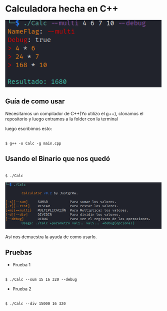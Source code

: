 # Calculadora hecha en C++

<img src="https://github.com/justgr0w/CalculatorCpp/blob/main/images/example.png" width="500">

## Guía de como usar

Necesitamos un compilador de C++(Yo utilizo el g++), clonamos el repositorio y luego entramos a la folder con la terminal

luego escribimos esto:

~~~

$ g++ -o Calc -g main.cpp

~~~

## Usando el Binario que nos quedó

~~~

$ ./Calc

~~~

<img src="https://github.com/justgr0w/CalculatorCpp/blob/main/images/help.png" width="500">

Así nos demuestra la ayuda de como usarlo.

## Pruebas

* Prueba 1

~~~

$ ./Calc --sum 15 16 320 --debug

~~~

* Prueba 2

~~~

$ ./Calc --div 15000 16 320 

~~~

